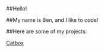 ##Hello!

##My name is Ben, and I like to code!

##Here are some of my projects:

[Catbox](boxit379.github.io/catbox)
